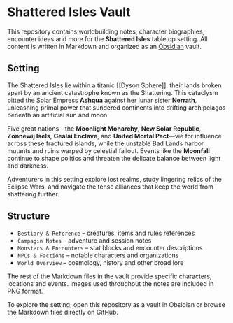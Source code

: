 # Shattered Isles Vault

This repository contains worldbuilding notes, character biographies, encounter ideas and more for the **Shattered Isles** tabletop setting. All content is written in Markdown and organized as an [Obsidian](https://obsidian.md/) vault.

## Setting
The Shattered Isles lie within a titanic [[Dyson Sphere]], their lands broken apart by an ancient catastrophe known as the Shattering. This cataclysm pitted the Solar Empress **Ashqua** against her lunar sister **Nerrath**, unleashing primal power that sundered continents into drifting archipelagos beneath an artificial sun and moon.

Five great nations—the **Moonlight Monarchy**, **New Solar Republic**, **Zonnewij Isels**, **Gealaí Enclave**, and **United Mortal Pact**—vie for influence across these fractured islands, while the unstable Bad Lands harbor mutants and ruins warped by celestial fallout. Events like the **Moonfall** continue to shape politics and threaten the delicate balance between light and darkness.

Adventurers in this setting explore lost realms, study lingering relics of the Eclipse Wars, and navigate the tense alliances that keep the world from shattering further.

## Structure
- `Bestiary & Reference` – creatures, items and rules references
- `Campagin Notes` – adventure and session notes
- `Monsters & Encounters` – stat blocks and encounter descriptions
- `NPCs & Factions` – notable characters and organizations
- `World Overview` – cosmology, history and other broad lore

The rest of the Markdown files in the vault provide specific characters, locations and events. Images used throughout the notes are included in PNG format.

To explore the setting, open this repository as a vault in Obsidian or browse the Markdown files directly on GitHub.
